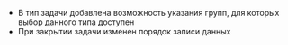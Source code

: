 - В тип задачи добавлена возможность указания групп, для которых выбор данного типа доступен
- При закрытии задачи изменен порядок записи данных
